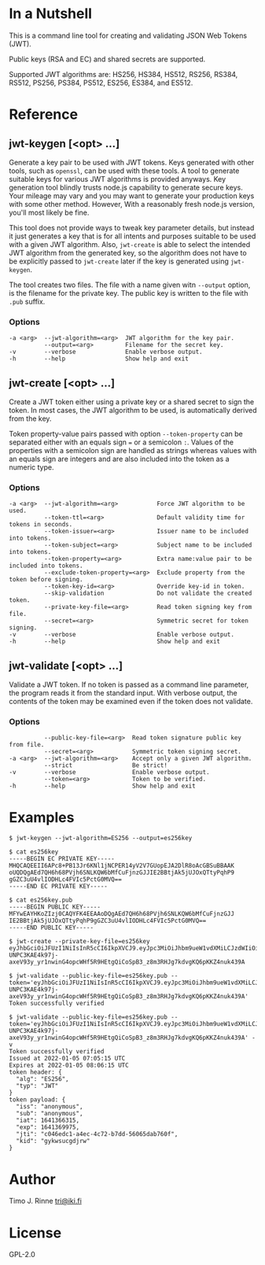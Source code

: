 In a Nutshell
=============

This is a command line tool for creating and validating JSON Web
Tokens (JWT).

Public keys (RSA and EC) and shared secrets are supported.

Supported JWT algorithms are: HS256, HS384, HS512, RS256, RS384,
RS512, PS256, PS384, PS512, ES256, ES384, and ES512.

Reference
=========

jwt-keygen \[\<opt\> ...\]
--------------------------

Generate a key pair to be used with JWT tokens. Keys generated with
other tools, such as `openssl`, can be used with these tools. A tool
to generate suitable keys for various JWT algorithms is provided
anyways. Key generation tool blindly trusts node.js capability to
generate secure keys. Your mileage may vary and you may want to
generate your production keys with some other method. However, With a
reasonably fresh node.js version, you'll most likely be fine.

This tool does not provide ways to tweak key parameter details, but
instead it just generates a key that is for all intents and purposes
suitable to be used with a given JWT algorithm. Also, `jwt-create` is
able to select the intended JWT algorithm from the generated key, so
the algorithm does not have to be explicitly passed to `jwt-create`
later if the key is generated using `jwt-keygen`.

The tool creates two files.  The file with a name given witn
`--output` option, is the filename for the private key. The public key
is written to the file with `.pub` suffix.

### Options

```
-a <arg>  --jwt-algorithm=<arg>  JWT algorithm for the key pair.
          --output=<arg>         Filename for the secret key.
-v        --verbose              Enable verbose output.
-h        --help                 Show help and exit
```


jwt-create  \[\<opt\> ...\]
---------------------------

Create a JWT token either using a private key or a shared secret to
sign the token.  In most cases, the JWT algorithm to be used, is
automatically derived from the key.

Token property-value pairs passed with option `--token-property` can
be separated either with an equals sign `=` or a semicolon `:`. Values
of the properties with a semicolon sign are handled as strings whereas
values with an equals sign are integers and are also included into the
token as a numeric type.

### Options

```
-a <arg>  --jwt-algorithm=<arg>           Force JWT algorithm to be used.
          --token-ttl=<arg>               Default validity time for tokens in seconds.
          --token-issuer=<arg>            Issuer name to be included into tokens.
          --token-subject=<arg>           Subject name to be included into tokens.
          --token-property=<arg>          Extra name:value pair to be included into tokens.
          --exclude-token-property=<arg>  Exclude property from the token before signing.
          --token-key-id=<arg>            Override key-id in token.
          --skip-validation               Do not validate the created token.
          --private-key-file=<arg>        Read token signing key from file.
          --secret=<arg>                  Symmetric secret for token signing.
-v        --verbose                       Enable verbose output.
-h        --help                          Show help and exit
```

jwt-validate  \[\<opt\> ...\]
-----------------------------

Validate a JWT token. If no token is passed as a command line
parameter, the program reads it from the standard input. With verbose
output, the contents of the token may be examined even if the token
does not validate.


### Options

```
          --public-key-file=<arg>  Read token signature public key from file.
          --secret=<arg>           Symmetric token signing secret.
-a <arg>  --jwt-algorithm=<arg>    Accept only a given JWT algorithm.
          --strict                 Be strict!
-v        --verbose                Enable verbose output.
          --token=<arg>            Token to be verified.
-h        --help                   Show help and exit
```

Examples
========

```
$ jwt-keygen --jwt-algorithm=ES256 --output=es256key

$ cat es256key
-----BEGIN EC PRIVATE KEY-----
MHQCAQEEII6APc8+PB13Jr6KNl1jNCPER14yV2V7GUopEJA2DlR8oAcGBSuBBAAK
oUQDQgAEd7QH6h68PVjh6SNLKQW6bMfCuFjnzGJJIE2BBtjAk5jUJOxQTtyPqhP9
gGZC3uU4vlIODHLc4FVIc5PctG0MVQ==
-----END EC PRIVATE KEY-----

$ cat es256key.pub
-----BEGIN PUBLIC KEY-----
MFYwEAYHKoZIzj0CAQYFK4EEAAoDQgAEd7QH6h68PVjh6SNLKQW6bMfCuFjnzGJJ
IE2BBtjAk5jUJOxQTtyPqhP9gGZC3uU4vlIODHLc4FVIc5PctG0MVQ==
-----END PUBLIC KEY-----

$ jwt-create --private-key-file=es256key
eyJhbGciOiJFUzI1NiIsInR5cCI6IkpXVCJ9.eyJpc3MiOiJhbm9ueW1vdXMiLCJzdWIiOiJhbm9ueW1vdXMiLCJpYXQiOjE2NDEzNjYzMTUsImV4cCI6MTY0MTM2OTk3NSwianRpIjoiYzA0NmVkYzEtYTRlYy00YzcyLWI3ZGQtNTYwNjVkYWI3NjBmIiwia2lkIjoiZ3lrd3N1Y2dkanJ3In0.MLZS-UNPC3KAE4k97j-axeV93y_yr1nwinG4opcWHf5R9HEtgQiCoSpB3_z8m3RHJg7kdvgKQ6pKKZ4nuk439A

$ jwt-validate --public-key-file=es256key.pub --token='eyJhbGciOiJFUzI1NiIsInR5cCI6IkpXVCJ9.eyJpc3MiOiJhbm9ueW1vdXMiLCJzdWIiOiJhbm9ueW1vdXMiLCJpYXQiOjE2NDEzNjYzMTUsImV4cCI6MTY0MTM2OTk3NSwianRpIjoiYzA0NmVkYzEtYTRlYy00YzcyLWI3ZGQtNTYwNjVkYWI3NjBmIiwia2lkIjoiZ3lrd3N1Y2dkanJ3In0.MLZS-UNPC3KAE4k97j-axeV93y_yr1nwinG4opcWHf5R9HEtgQiCoSpB3_z8m3RHJg7kdvgKQ6pKKZ4nuk439A'
Token successfully verified

$ jwt-validate --public-key-file=es256key.pub --token='eyJhbGciOiJFUzI1NiIsInR5cCI6IkpXVCJ9.eyJpc3MiOiJhbm9ueW1vdXMiLCJzdWIiOiJhbm9ueW1vdXMiLCJpYXQiOjE2NDEzNjYzMTUsImV4cCI6MTY0MTM2OTk3NSwianRpIjoiYzA0NmVkYzEtYTRlYy00YzcyLWI3ZGQtNTYwNjVkYWI3NjBmIiwia2lkIjoiZ3lrd3N1Y2dkanJ3In0.MLZS-UNPC3KAE4k97j-axeV93y_yr1nwinG4opcWHf5R9HEtgQiCoSpB3_z8m3RHJg7kdvgKQ6pKKZ4nuk439A' -v
Token successfully verified
Issued at 2022-01-05 07:05:15 UTC
Expires at 2022-01-05 08:06:15 UTC
token header: {
  "alg": "ES256",
  "typ": "JWT"
}
token payload: {
  "iss": "anonymous",
  "sub": "anonymous",
  "iat": 1641366315,
  "exp": 1641369975,
  "jti": "c046edc1-a4ec-4c72-b7dd-56065dab760f",
  "kid": "gykwsucgdjrw"
}
```

Author
======

Timo J. Rinne <tri@iki.fi>


License
=======

GPL-2.0

